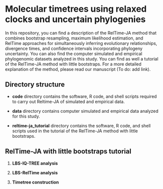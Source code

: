 # Molecular timetrees using relaxed clocks and uncertain phylogenies

In this repository, you can find a description of the RelTime-JA method that combines bootstrap resampling, maximum likelihood estimation, and RelTime approaches for simultaneously inferring evolutionary relationships, divergence times, and confidence intervals incorporating phylogeny uncertainty. You can also find the computer simulated and empirical phylogenomic datasets analyzed in this study. You can find as well a tutorial of the RelTime-JA method with little bootstraps. For a more detailed explanation of the method, please read our manuscript (To do: add link).


## Directory structure

   * **code** directory contains the software, R code, and shell scripts required to carry out Reltime-JA of simulated and empirical data.
   
   * **data** directory contains computer simulated and empirical data analyzed for this study.
   
   * **reltime-ja_tutorial** directory contains the software, R code, and shell scripts used in the tutorial of the RelTime-JA method with little bootstraps.


## RelTime-JA with little bootstraps tutorial

   1. **LBS-IQ-TREE analysis**

   2. **LBS-RelTime analysis**

   3. **Timetree construction**
